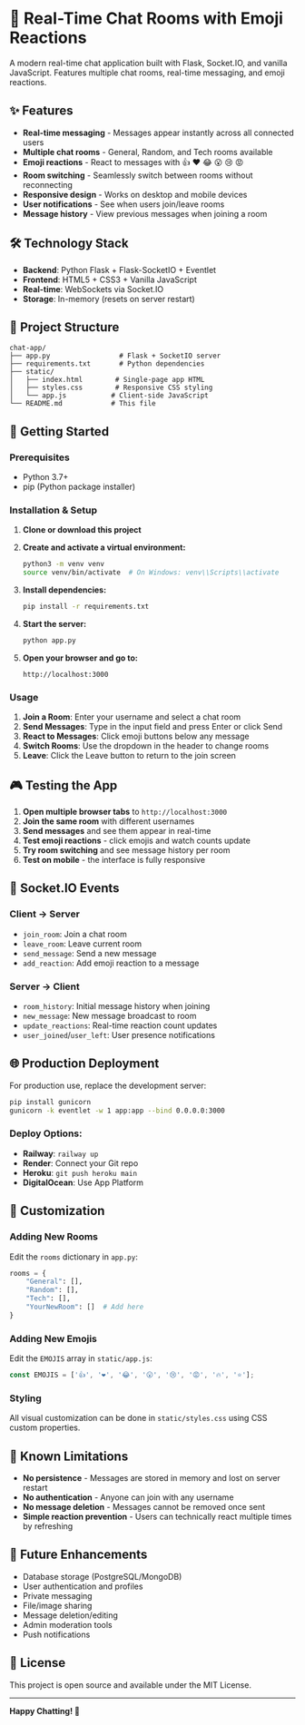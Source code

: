 # 🚀 Real-Time Chat Rooms with Emoji Reactions

A modern real-time chat application built with Flask, Socket.IO, and vanilla JavaScript. Features multiple chat rooms, real-time messaging, and emoji reactions.

## ✨ Features

- **Real-time messaging** - Messages appear instantly across all connected users
- **Multiple chat rooms** - General, Random, and Tech rooms available
- **Emoji reactions** - React to messages with 👍 ❤️ 😂 😮 😢 😡
- **Room switching** - Seamlessly switch between rooms without reconnecting
- **Responsive design** - Works on desktop and mobile devices
- **User notifications** - See when users join/leave rooms
- **Message history** - View previous messages when joining a room

## 🛠️ Technology Stack

- **Backend**: Python Flask + Flask-SocketIO + Eventlet
- **Frontend**: HTML5 + CSS3 + Vanilla JavaScript
- **Real-time**: WebSockets via Socket.IO
- **Storage**: In-memory (resets on server restart)

## 📁 Project Structure

```
chat-app/
├── app.py                 # Flask + SocketIO server
├── requirements.txt       # Python dependencies
├── static/
│   ├── index.html        # Single-page app HTML
│   ├── styles.css        # Responsive CSS styling
│   └── app.js           # Client-side JavaScript
└── README.md            # This file
```

## 🚀 Getting Started

### Prerequisites

- Python 3.7+
- pip (Python package installer)

### Installation & Setup

1. **Clone or download this project**
2. **Create and activate a virtual environment:**
   ```bash
   python3 -m venv venv
   source venv/bin/activate  # On Windows: venv\\Scripts\\activate
   ```

3. **Install dependencies:**
   ```bash
   pip install -r requirements.txt
   ```

4. **Start the server:**
   ```bash
   python app.py
   ```

5. **Open your browser and go to:**
   ```
   http://localhost:3000
   ```

### Usage

1. **Join a Room**: Enter your username and select a chat room
2. **Send Messages**: Type in the input field and press Enter or click Send
3. **React to Messages**: Click emoji buttons below any message
4. **Switch Rooms**: Use the dropdown in the header to change rooms
5. **Leave**: Click the Leave button to return to the join screen

## 🎮 Testing the App

1. **Open multiple browser tabs** to `http://localhost:3000`
2. **Join the same room** with different usernames
3. **Send messages** and see them appear in real-time
4. **Test emoji reactions** - click emojis and watch counts update
5. **Try room switching** and see message history per room
6. **Test on mobile** - the interface is fully responsive

## 📡 Socket.IO Events

### Client → Server
- `join_room`: Join a chat room
- `leave_room`: Leave current room  
- `send_message`: Send a new message
- `add_reaction`: Add emoji reaction to a message

### Server → Client
- `room_history`: Initial message history when joining
- `new_message`: New message broadcast to room
- `update_reactions`: Real-time reaction count updates
- `user_joined`/`user_left`: User presence notifications

## 🌐 Production Deployment

For production use, replace the development server:

```bash
pip install gunicorn
gunicorn -k eventlet -w 1 app:app --bind 0.0.0.0:3000
```

### Deploy Options:
- **Railway**: `railway up`
- **Render**: Connect your Git repo
- **Heroku**: `git push heroku main`
- **DigitalOcean**: Use App Platform

## 🔧 Customization

### Adding New Rooms
Edit the `rooms` dictionary in `app.py`:
```python
rooms = {
    "General": [],
    "Random": [],
    "Tech": [],
    "YourNewRoom": []  # Add here
}
```

### Adding New Emojis
Edit the `EMOJIS` array in `static/app.js`:
```javascript
const EMOJIS = ['👍', '❤️', '😂', '😮', '😢', '😡', '🔥', '⭐'];
```

### Styling
All visual customization can be done in `static/styles.css` using CSS custom properties.

## 🐛 Known Limitations

- **No persistence** - Messages are stored in memory and lost on server restart
- **No authentication** - Anyone can join with any username
- **No message deletion** - Messages cannot be removed once sent
- **Simple reaction prevention** - Users can technically react multiple times by refreshing

## 🎯 Future Enhancements

- Database storage (PostgreSQL/MongoDB)
- User authentication and profiles
- Private messaging
- File/image sharing
- Message deletion/editing
- Admin moderation tools
- Push notifications

## 📄 License

This project is open source and available under the MIT License.

---

**Happy Chatting! 💬**
